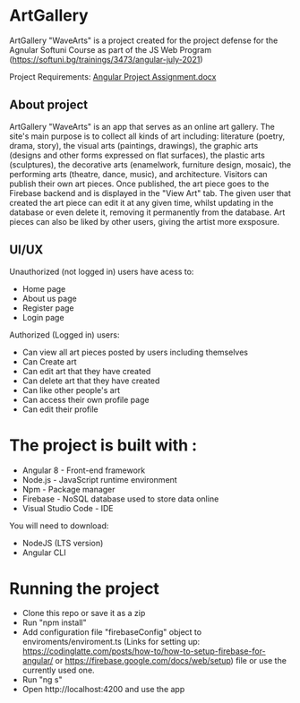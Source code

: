 # ArtGallery
ArtGallery "WaveArts" is a project created for the project defense for the Agnular Softuni Course as part of the JS Web Program (https://softuni.bg/trainings/3473/angular-july-2021)

Project Requirements: [Angular Project Assignment.docx](https://github.com/TheStormWeaver/ArtGallery/files/6945894/Angular.Project.Assignment.docx)

## About project
ArtGallery "WaveArts" is an app that serves as an online art gallery. The site's main purpose is to collect all kinds of art including: literature (poetry, drama, story), the visual arts (paintings, drawings), the graphic arts (designs and other forms expressed on flat surfaces), the plastic arts (sculptures), the decorative arts (enamelwork, furniture design, mosaic), the performing arts (theatre, dance, music), and architecture. Visitors can publish their own art pieces. Once published, the art piece goes to the Firebase backend and is displayed in the "View Art" tab. The given user that created the art piece can edit it at any given time, whilst updating in the database or even delete it, removing it permanently from the database. Art pieces can also be liked by other users, giving the artist more exsposure.

## UI/UX
Unauthorized (not logged in) users have acess to:
- Home page
- About us page
- Register page
- Login page

Authorized (Logged in) users:
- Can view all art pieces posted by users including themselves
- Can Create art
- Can edit art that they have created
- Can delete art that they have created
- Can like other people's art
- Can access their own profile page
- Can edit their profile 

# The project is built with :
- Angular 8 - Front-end framework
- Node.js - JavaScript runtime environment
- Npm - Package manager
- Firebase - NoSQL database used to store data online
- Visual Studio Code - IDE

You will need to download:
- NodeJS (LTS version)
- Angular CLI

# Running the project
- Clone this repo or save it as a zip
- Run "npm install"
- Add configuration file "firebaseConfig" object to enviroments/enviroment.ts (Links for setting up: https://codinglatte.com/posts/how-to/how-to-setup-firebase-for-angular/ or https://firebase.google.com/docs/web/setup) file or use the currently used one.
- Run "ng s"
- Open http://localhost:4200 and use the app
